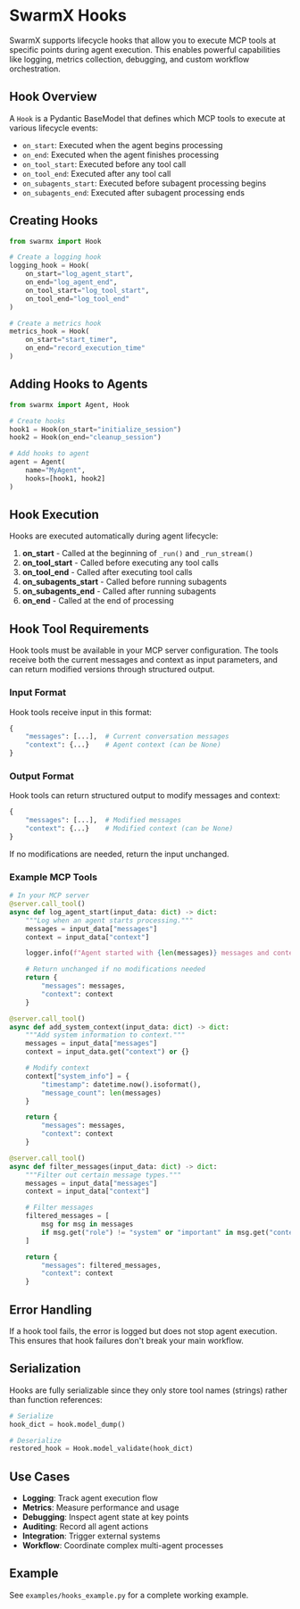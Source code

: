 # SwarmX Hooks

SwarmX supports lifecycle hooks that allow you to execute MCP tools at specific points during agent execution. This enables powerful capabilities like logging, metrics collection, debugging, and custom workflow orchestration.

## Hook Overview

A `Hook` is a Pydantic BaseModel that defines which MCP tools to execute at various lifecycle events:

- `on_start`: Executed when the agent begins processing
- `on_end`: Executed when the agent finishes processing  
- `on_tool_start`: Executed before any tool call
- `on_tool_end`: Executed after any tool call
- `on_subagents_start`: Executed before subagent processing begins
- `on_subagents_end`: Executed after subagent processing ends

## Creating Hooks

```python
from swarmx import Hook

# Create a logging hook
logging_hook = Hook(
    on_start="log_agent_start",
    on_end="log_agent_end",
    on_tool_start="log_tool_start", 
    on_tool_end="log_tool_end"
)

# Create a metrics hook
metrics_hook = Hook(
    on_start="start_timer",
    on_end="record_execution_time"
)
```

## Adding Hooks to Agents

```python
from swarmx import Agent, Hook

# Create hooks
hook1 = Hook(on_start="initialize_session")
hook2 = Hook(on_end="cleanup_session")

# Add hooks to agent
agent = Agent(
    name="MyAgent",
    hooks=[hook1, hook2]
)
```

## Hook Execution

Hooks are executed automatically during agent lifecycle:

1. **on_start** - Called at the beginning of `_run()` and `_run_stream()`
2. **on_tool_start** - Called before executing any tool calls
3. **on_tool_end** - Called after executing tool calls
4. **on_subagents_start** - Called before running subagents
5. **on_subagents_end** - Called after running subagents  
6. **on_end** - Called at the end of processing

## Hook Tool Requirements

Hook tools must be available in your MCP server configuration. The tools receive both the current messages and context as input parameters, and can return modified versions through structured output.

### Input Format

Hook tools receive input in this format:
```python
{
    "messages": [...],  # Current conversation messages
    "context": {...}    # Agent context (can be None)
}
```

### Output Format

Hook tools can return structured output to modify messages and context:
```python
{
    "messages": [...],  # Modified messages
    "context": {...}    # Modified context (can be None)
}
```

If no modifications are needed, return the input unchanged.

### Example MCP Tools

```python
# In your MCP server
@server.call_tool()
async def log_agent_start(input_data: dict) -> dict:
    """Log when an agent starts processing."""
    messages = input_data["messages"]
    context = input_data["context"]

    logger.info(f"Agent started with {len(messages)} messages and context: {context}")

    # Return unchanged if no modifications needed
    return {
        "messages": messages,
        "context": context
    }

@server.call_tool()
async def add_system_context(input_data: dict) -> dict:
    """Add system information to context."""
    messages = input_data["messages"]
    context = input_data.get("context") or {}

    # Modify context
    context["system_info"] = {
        "timestamp": datetime.now().isoformat(),
        "message_count": len(messages)
    }

    return {
        "messages": messages,
        "context": context
    }

@server.call_tool()
async def filter_messages(input_data: dict) -> dict:
    """Filter out certain message types."""
    messages = input_data["messages"]
    context = input_data["context"]

    # Filter messages
    filtered_messages = [
        msg for msg in messages
        if msg.get("role") != "system" or "important" in msg.get("content", "")
    ]

    return {
        "messages": filtered_messages,
        "context": context
    }
```

## Error Handling

If a hook tool fails, the error is logged but does not stop agent execution. This ensures that hook failures don't break your main workflow.

## Serialization

Hooks are fully serializable since they only store tool names (strings) rather than function references:

```python
# Serialize
hook_dict = hook.model_dump()

# Deserialize  
restored_hook = Hook.model_validate(hook_dict)
```

## Use Cases

- **Logging**: Track agent execution flow
- **Metrics**: Measure performance and usage
- **Debugging**: Inspect agent state at key points
- **Auditing**: Record all agent actions
- **Integration**: Trigger external systems
- **Workflow**: Coordinate complex multi-agent processes

## Example

See `examples/hooks_example.py` for a complete working example.
